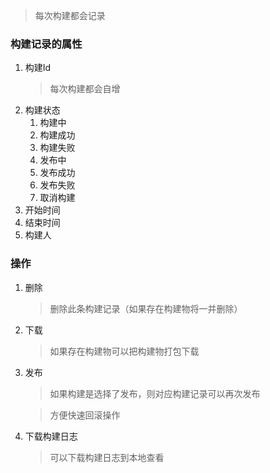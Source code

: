 > 每次构建都会记录

### 构建记录的属性

1. 构建Id
    > 每次构建都会自增
2. 构建状态
    1. 构建中
    2. 构建成功
    3. 构建失败
    4. 发布中
    5. 发布成功
    6. 发布失败
    7. 取消构建
3. 开始时间
4. 结束时间
5. 构建人


### 操作

1. 删除
    > 删除此条构建记录（如果存在构建物将一并删除）
2. 下载
    > 如果存在构建物可以把构建物打包下载
3. 发布
    > 如果构建是选择了发布，则对应构建记录可以再次发布
    
    > 方便快速回滚操作
4. 下载构建日志
    > 可以下载构建日志到本地查看
